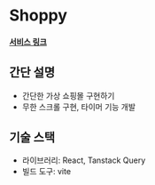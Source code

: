 # Shoppy

#### [서비스 링크](https://ori-shoppy.vercel.app)

## 간단 설명

- 간단한 가상 쇼핑몰 구현하기
- 무한 스크롤 구현, 타이머 기능 개발

## 기술 스택
- 라이브러리: React, Tanstack Query
- 빌드 도구: vite